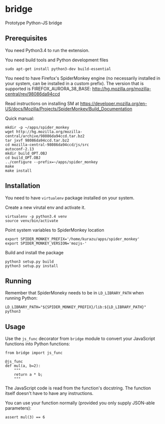 # bridge
Prototype Python-JS bridge

## Prerequisites
You need Python3.4 to run the extension.

You need build tools and Python development files
```
sudo apt-get install python3-dev build-essential
```

You need to have Firefox's SpiderMonkey engine (no necessarily installed in your system, can be installed in a custom prefix). The version that is supported is FIREFOX_AURORA_38_BASE:
http://hg.mozilla.org/mozilla-central/rev/98086da94ccd

Read instructions on installing SM at https://developer.mozilla.org/en-US/docs/Mozilla/Projects/SpiderMonkey/Build_Documentation

Quick manual:

```
mkdir -p ~/apps/spider_monkey
wget http://hg.mozilla.org/mozilla-central/archive/98086da94ccd.tar.bz2
tar jxvf 98086da94ccd.tar.bz2
cd mozilla-central-98086da94ccd/js/src
autoconf-2.13
mkdir build_OPT.OBJ
cd build_OPT.OBJ
../configure --prefix=~/apps/spider_monkey
make
make install
```

## Installation
You need to have `virtualenv` package installed on your system.

Create a new virutal env and activate it.
```
virtualenv -p python3.4 venv
source venv/bin/activate
```

Point system variables to SpiderMonkey location
```
export SPIDER_MONKEY_PREFIX='/home/kurazu/apps/spider_monkey'
export SPIDER_MONKEY_VERSION='mozjs-'
```
Build and install the package
```
python3 setup.py build
python3 setup.py install
```

## Running
Remember that SpiderMoneky needs to be in ```LD_LIBRARY_PATH``` when running Python:
```
LD_LIBRARY_PATH="${SPIDER_MONKEY_PREFIX}/lib:${LD_LIBRARY_PATH}" python3
```

## Usage
Use the ```js_func``` decorator from ```bridge``` module to convert your JavaScript functions into Python functions:
```
from bridge import js_func

@js_func
def mul(a, b=2):
    """
    return a * b;
    """
```

The JavaScript code is read from the function's docstring. The function itself doesn't have to have any instructions.

You can use your function normally (provided you only supply JSON-able parameters):

```
assert mul(3) == 6
```
